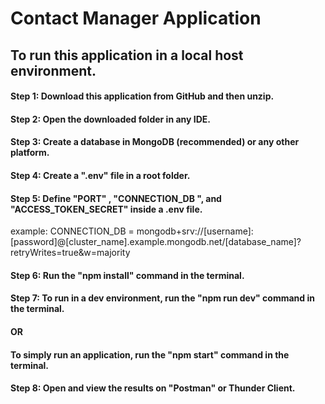 # Contact Manager Application

## To run this application in a local host environment.

#### Step 1: Download this application from GitHub and then unzip.

#### Step 2: Open the downloaded folder in any IDE.

#### Step 3: Create a database in MongoDB (recommended) or any other platform.

#### Step 4: Create a ".env" file in a root folder.

#### Step 5: Define "PORT" , "CONNECTION_DB ", and "ACCESS_TOKEN_SECRET" inside a .env file.

example: CONNECTION_DB = mongodb+srv://[username]:[password]@[cluster_name].example.mongodb.net/[database_name]?retryWrites=true&w=majority

#### Step 6: Run the "npm install" command in the terminal.

#### Step 7: To run in a dev environment, run the "npm run dev" command in the terminal.
#### OR
#### To simply run an application, run the "npm start" command in the terminal.

#### Step 8:  Open and view the results on "Postman" or Thunder Client.
